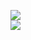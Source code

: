 [![](https://img.shields.io/badge/Made%20With-Github%20Spray-lightgrey.svg?style=for-the-badge&logo=github)](https://github.com/Annihil/github-spray#25417)  
[![](https://i.imgur.com/2DrTn0Z.gif)](https://github.com/Annihil/github-spray)